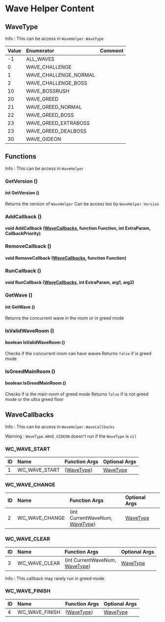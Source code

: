 # Wave Helper Content


## WaveType

Info : This can be access in `WaveHelper.WaveType`


|Value|Enumerator|Comment|
|:--|:--|:--|
|-1 |ALL_WAVES |  |
|0 |WAVE_CHALLENGE |  |
|1 |WAVE_CHALLENGE_NORMAL |  |
|2 |WAVE_CHALLENGE_BOSS |  |
|10 |WAVE_BOSSRUSH |  |
|20 |WAVE_GREED |  |
|21 |WAVE_GREED_NORMAL |  |
|22 |WAVE_GREED_BOSS |  |
|23 |WAVE_GREED_EXTRABOSS |  |
|23 |WAVE_GREED_DEALBOSS |  |
|30 |WAVE_GIDEON |  |


## Functions

Info : This can be access in `WaveHelper`


### GetVersion ()
#### int GetVersion ()
Returns the version of `WaveHelper`
Can be access too by `WaveHelper.Version`


### AddCallback ()
#### void AddCallback ([WaveCallbacks](README.md#wavecallbacks), function Function, int ExtraParam, CallbackPriority)


### RemoveCallback ()
#### void RemoveCallback ([WaveCallbacks](README.md#wavecallbacks), function Function)


### RunCallback ()
#### void RunCallback ([WaveCallbacks](README.md#wavecallbacks), int ExtraParam, arg1, arg2)


### GetWave ()
#### int GetWave ()
Returns the concurrent wave in the room or in greed mode


### IsValidWaveRoom ()
#### boolean IsValidWaveRoom ()
Checks if the concurrent room can have waves
Returns `false` if is greed mode


### IsGreedMainRoom ()
#### boolean IsGreedMainRoom ()
Checks if is the main room of greed mode
Returns `false` if is not greed mode or the ultra greed floor



## WaveCallbacks

Info : This can be access in `WaveHelper.WaveCallbacks`

Warning : `WaveType.WAVE_GIDEON` doesn't run if the `WaveType` is `nil` 


### WC_WAVE_START

|ID|Name|Function Args|Optional Args|
|:--|:--|:--|:--|
|1 |WC_WAVE_START | ([WaveType](README.md#wavetype)) | [WaveType](README.md#wavetype) |


### WC_WAVE_CHANGE

|ID|Name|Function Args|Optional Args|
|:--|:--|:--|:--|
|2 |WC_WAVE_CHANGE | (int CurrentWaveNum, <br>[WaveType](README.md#wavetype)) | [WaveType](README.md#wavetype) |


### WC_WAVE_CLEAR

|ID|Name|Function Args|Optional Args|
|:--|:--|:--|:--|
|3 |WC_WAVE_CLEAR | (int CurrentWaveNum, <br>[WaveType](README.md#wavetype)) | [WaveType](README.md#wavetype) |

Info : This callback may rarely run in greed mode.


### WC_WAVE_FINISH

|ID|Name|Function Args|Optional Args|
|:--|:--|:--|:--|
|4 |WC_WAVE_FINISH | ([WaveType](README.md#wavetype)) | [WaveType](README.md#wavetype) |



